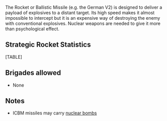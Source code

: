 The Rocket or Ballistic Missile (e.g. the German V2) is designed to
deliver a payload of explosives to a distant target. Its high speed
makes it almost impossible to intercept but it is an expensive way of
destroying the enemy with conventional explosives. Nuclear weapons are
needed to give it more than psychological effect.

##  Strategic Rocket Statistics 

[TABLE]

##  Brigades allowed 

-   None

##  Notes 

-   ICBM missiles may carry [nuclear
    bombs](/wiki/Nuclear_Weapons "Nuclear Weapons")
